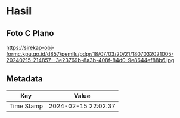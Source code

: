# Hasil

## Foto C Plano

https://sirekap-obj-formc.kpu.go.id/d857/pemilu/pdpr/18/07/03/20/21/1807032021005-20240215-214857--3e23769b-8a3b-408f-84d0-9e8644ef88b6.jpg


## Metadata

| Key        | Value               |
| ---------- | ------------------- |
| Time Stamp | 2024-02-15 22:02:37 |




